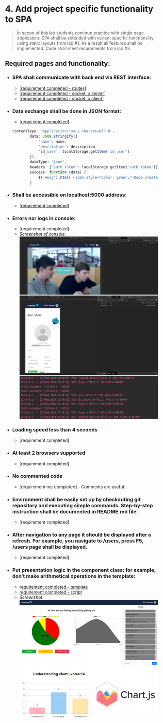 # 4. Add project specific functionality to SPA
> In scope of this lab students continue practice with single page application. SPA shall be
> extended with variant specific functionality using static layouts from lab #1. As a result 
> all features shall be implemented. Code shall meet requirements from lab #3.

## Required pages and functionality:

- ### SPA shall communicate with back end via REST interface:

   * [[requirement completed - routes]](https://github.com/nosoccus/Tronion/blob/master/server/routes.py)
   * [[requirement completed - socket.io server]](https://github.com/nosoccus/Tronion/blob/master/server/poll_api/endpoints.py)
   * [[requirement completed - socket.io client]](https://github.com/nosoccus/Tronion/tree/master/client/static/scripts/polls)

- ### Data exchange shall be done in JSON format:
   * [[requirement completed]](https://github.com/nosoccus/Tronion/blob/master/client/static/scripts/room/submit_request.js)
    ```javascript
    contentType: 'application/json; charset=UTF-8',
            data: JSON.stringify({
                'name': name,
                'description': description,
                'id_user': localStorage.getItem('id_user')
            }),
            dataType: "json",
            headers: {"auth_token": localStorage.getItem('auth_token')},
            success: function (data) {
                $('#msg').html('<span style="color: green;">Room created successfully</span>');
            }
    ```
  

- ### Shall be accessible on localhost:5000 address:
    * [[requirement completed]](http://127.0.0.1:5000/)

- ### Errors nor logs in console:
    * [requirement completed]
    * _Screenshot of console:_
![alt-текст](https://github.com/nosoccus/Tronion/raw/master/WebDevelopment/Lab4/img/console.png "Console")
![alt-текст](https://github.com/nosoccus/Tronion/raw/master/WebDevelopment/Lab4/img/console2.png "Console")
![alt-текст](https://github.com/nosoccus/Tronion/raw/master/WebDevelopment/Lab4/img/pyconsole.png "Console")

- ### Loading speed less than 4 seconds 
    * [requirement completed]
    
- ### At least 2 browsers supported 
    * [requirement completed]
    
- ### No commented code
    * [requirement not completed] - Comments are useful.
    
- ### Environment shall be easily set up by checkouting git repository and executing simple commands. Step-by-step instruction shall be documented in README.md file.
    * [requirement completed]
    
- ### After navigation to any page it should be displayed after a refresh. For example, you navigate to /users, press F5, /users page shall be displayed.
    * [requirement completed]
- ### Put presentation logic in the component class: for example, don’t make arithmetical operations in the template:
    * [requirement completed - template](https://github.com/nosoccus/Tronion/blob/master/client/templates/polls/results.html)
    * [requirement completed - script](https://github.com/nosoccus/Tronion/blob/master/client/static/scripts/polls/main.js)
    * _Screenshot:_
![alt-текст](https://github.com/nosoccus/Tronion/raw/master/WebDevelopment/Lab4/img/room.jpg "Room")
![alt-текст](https://github.com/nosoccus/Tronion/raw/master/WebDevelopment/Lab4/img/chart.png "Chart")

